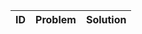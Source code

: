 <!--
Icon link tamplate for the diff lang

[<img src="https://img.icons8.com/color/c-plus-plus-logo.png" width="30px" height="30px">](your_file_link)

[<img src="https://img.icons8.com/color/java.png" width="30px" height="30px">](your_file_link)

[<img src="https://img.icons8.com/color/javascript.png" width="30px" height="30px">](your_file_link)

[<img src="https://img.icons8.com/color/python.png" width="30px" height="30px">](your_file_link)

 -->

| ID  | Problem | Solution |
| :-: | :------ | :------: |
